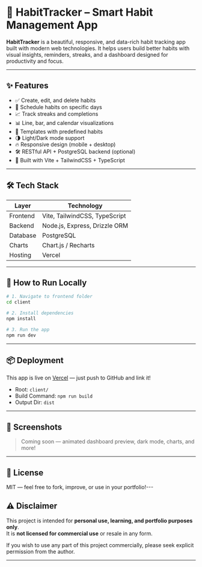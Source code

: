 # 🌱 HabitTracker – Smart Habit Management App

**HabitTracker** is a beautiful, responsive, and data-rich habit tracking app built with modern web technologies. It helps users build better habits with visual insights, reminders, streaks, and a dashboard designed for productivity and focus.

---

## ✨ Features

- ✅ Create, edit, and delete habits
- 📅 Schedule habits on specific days
- 📈 Track streaks and completions
- 📊 Line, bar, and calendar visualizations
- 🧠 Templates with predefined habits
- 🌗 Light/Dark mode support
- 🔥 Responsive design (mobile + desktop)
- 🛠️ RESTful API + PostgreSQL backend (optional)
- 🧩 Built with Vite + TailwindCSS + TypeScript

---

## 🛠️ Tech Stack

| Layer      | Technology                  |
|------------|-----------------------------|
| Frontend   | Vite, TailwindCSS, TypeScript |
| Backend    | Node.js, Express, Drizzle ORM |
| Database   | PostgreSQL                  |
| Charts     | Chart.js / Recharts         |
| Hosting    | Vercel                      |

---

## 🚀 How to Run Locally

```bash
# 1. Navigate to frontend folder
cd client

# 2. Install dependencies
npm install

# 3. Run the app
npm run dev
```

---

## 📦 Deployment
This app is live on [Vercel](https://vercel.com) — just push to GitHub and link it!

- Root: `client/`
- Build Command: `npm run build`
- Output Dir: `dist`

---

## 📸 Screenshots

> Coming soon — animated dashboard preview, dark mode, charts, and more!

---

## 📄 License

MIT — feel free to fork, improve, or use in your portfolio!---

## ⚠️ Disclaimer

This project is intended for **personal use, learning, and portfolio purposes only**.  
It is **not licensed for commercial use** or resale in any form.

If you wish to use any part of this project commercially, please seek explicit permission from the author.

---